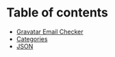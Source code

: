 # Table of contents

* [Gravatar Email Checker](README.md)
* [Categories](categories.md)
* [JSON](json.md)
